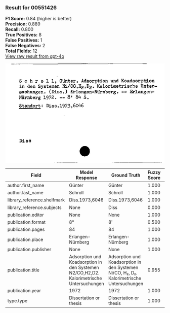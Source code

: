 ### Result for 00551426
**F1 Score:** 0.84 (higher is better)<br>**Precision:** 0.889<br>**Recall:** 0.800<br>**True Positives:** 8<br>**False Positives:** 1<br>**False Negatives:** 2<br>**Total Fields:** 12<br>[View raw result from gpt-4o](https://github.com/RISE-UNIBAS/humanities_data_benchmark/blob/main/results/2025-09-02/T0066/request_T0066_00551426.json)

<img src="https://github.com/RISE-UNIBAS/humanities_data_benchmark/blob/main/benchmarks/zettelkatalog/images/00551426.jpg?raw=true" alt="00551426" width="600px">

| Field | Model Response | Ground Truth | Fuzzy Score | Match |
|-------|----------------|--------------|-------------|-------|
| author.first_name | Günter | Günter | 1.000 | ✅ |
| author.last_name | Schroll | Schroll | 1.000 | ✅ |
| library_reference.shelfmark | Diss.1973,6046 | Diss.1973,6046 | 1.000 | ✅ |
| library_reference.subjects | None | Diss | 0.000 | ❌ |
| publication.editor | None | None | 1.000 | ✅ |
| publication.format | 8° | 8' | 0.500 | ❌ |
| publication.pages | 84 | 84 | 1.000 | ✅ |
| publication.place | Erlangen-Nürnberg | Erlangen-Nürnberg | 1.000 | ✅ |
| publication.publisher | None | None | 1.000 | ✅ |
| publication.title | Adsorption und Koadsorption in den Systemen N2/CO,H2,D2. Kalorimetrische Untersuchungen | Adsorption und Koadsorption in den Systemen Ni/CO, H₂, D₂. Kalorimetrische Untersuchungen | 0.955 | ✅ |
| publication.year | 1972 | 1972 | 1.000 | ✅ |
| type.type | Dissertation or thesis | Dissertation or thesis | 1.000 | ✅ |
